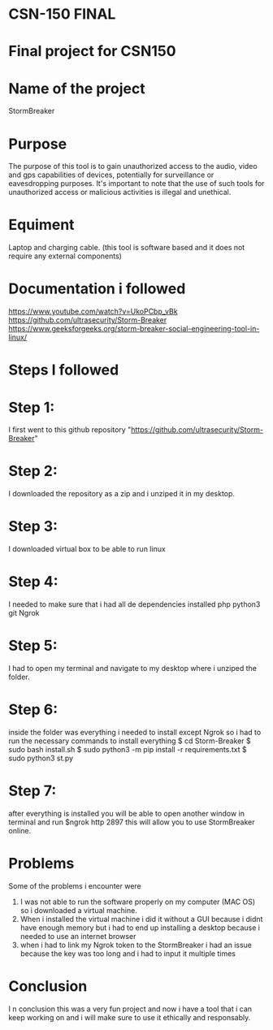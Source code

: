 # CSN-150 FINAL
# Final project for CSN150
# Name of the project
StormBreaker
# Purpose
The purpose of this tool is to gain unauthorized access to the audio, video and gps capabilities of devices, potentially for surveillance or eavesdropping purposes. It's important to note that the use of such tools for unauthorized access or malicious activities is illegal and unethical.
# Equiment
Laptop and charging cable. (this tool is software based and it does not require any external components)
# Documentation i followed 
https://www.youtube.com/watch?v=UkoPCbp_vBk
https://github.com/ultrasecurity/Storm-Breaker
https://www.geeksforgeeks.org/storm-breaker-social-engineering-tool-in-linux/
# Steps I followed
# Step 1:
I first went to this github repository "https://github.com/ultrasecurity/Storm-Breaker"
# Step 2:
I downloaded the repository as a zip and i unziped it in my desktop.
# Step 3:
I downloaded virtual box to be able to run linux
# Step 4:
I needed to make sure that i had all de dependencies installed
php
python3
git
Ngrok
# Step 5:
I had to open my terminal and navigate to my desktop where i unziped the folder.
# Step 6:
inside the folder was everything i needed to install except Ngrok so i had to run the necessary commands to install everything
$ cd Storm-Breaker
$ sudo bash install.sh
$ sudo python3 -m pip install -r requirements.txt
$ sudo python3 st.py
# Step 7:
after everything is installed you will be able to open another window in terminal and run 
$ngrok http 2897
this will allow you to use StormBreaker online.
# Problems
Some of the problems i encounter were
1. I was not able to run the software properly on my computer (MAC OS) so i downloaded a virtual machine.
2. When i installed the virtual machine i did it without a GUI because i didnt have enough memory but i had to end up installing a desktop because i needed to use an internet browser
3. when i had to link my Ngrok token to the StormBreaker i had an issue because the key was too long and i had to input it multiple times
# Conclusion
I n conclusion this was a very fun project and now i have a tool that i can keep working on and i will make sure to use it ethically and responsably.
